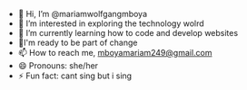 - 👋 Hi, I’m @mariamwolfgangmboya
- 👀 I’m interested in exploring the technology wolrd
- 🌱 I’m currently learning how to code and develop websites
- 💞I'm ready to be part of change
- 📫 How to reach me, mboyamariam249@gmail.com
- 😄 Pronouns: she/her
- ⚡ Fun fact: cant sing but i sing

<!---
mariamwolfgangmboya/mariamwolfgangmboya is a ✨ special ✨ repository because its `README.md` (this file) appears on your GitHub profile.
You can click the Preview link to take a look at your changes.
--->
